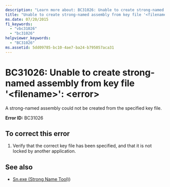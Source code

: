 ```yaml
---
description: "Learn more about: BC31026: Unable to create strong-named assembly from key file '<filename>': <error>"
title: "Unable to create strong-named assembly from key file '<filename>': <error>"
ms.date: 07/20/2015
f1_keywords:
  - "vbc31026"
  - "bc31026"
helpviewer_keywords:
  - "BC31026"
ms.assetid: 5dd09785-bc10-4ae7-ba24-b795057aca31
---
```

# BC31026: Unable to create strong-named assembly from key file '\<filename>': \<error>

A strong-named assembly could not be created from the specified key file.

 **Error ID:** BC31026

## To correct this error

1. Verify that the correct key file has been specified, and that it is not locked by another application.

## See also

- [Sn.exe (Strong Name Tool)](../../../framework/tools/sn-exe-strong-name-tool.md))
